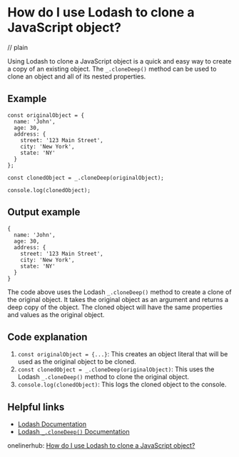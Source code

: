 # How do I use Lodash to clone a JavaScript object?
// plain

Using Lodash to clone a JavaScript object is a quick and easy way to create a copy of an existing object. The `_.cloneDeep()` method can be used to clone an object and all of its nested properties.

## Example

```
const originalObject = {
  name: 'John',
  age: 30,
  address: {
    street: '123 Main Street',
    city: 'New York',
    state: 'NY'
  }
};

const clonedObject = _.cloneDeep(originalObject);

console.log(clonedObject);
```
## Output example

```
{
  name: 'John',
  age: 30,
  address: {
    street: '123 Main Street',
    city: 'New York',
    state: 'NY'
  }
}
```

The code above uses the Lodash `_.cloneDeep()` method to create a clone of the original object. It takes the original object as an argument and returns a deep copy of the object. The cloned object will have the same properties and values as the original object.

## Code explanation

1. `const originalObject = {...}`: This creates an object literal that will be used as the original object to be cloned.
2. `const clonedObject = _.cloneDeep(originalObject)`: This uses the Lodash `_.cloneDeep()` method to clone the original object.
3. `console.log(clonedObject)`: This logs the cloned object to the console.

## Helpful links
- [Lodash Documentation](https://lodash.com/docs/4.17.15)
- [Lodash `_.cloneDeep()` Documentation](https://lodash.com/docs/4.17.15#cloneDeep)

onelinerhub: [How do I use Lodash to clone a JavaScript object?](https://onelinerhub.com/javascript-lodash/how-do-i-use-lodash-to-clone-a-javascript-object)